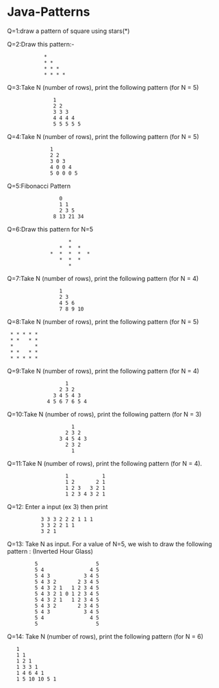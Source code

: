 # Java-Patterns
Q=1:draw a pattern of square using stars(*)

Q=2:Draw this pattern:-

                *
                * *
                * * *
                * * * *
                
Q=3:Take N (number of rows), print the following pattern (for N = 5)

                   1
                   2 2
                   3 3 3
                   4 4 4 4
                   5 5 5 5 5
                   
Q=4:Take N (number of rows), print the following pattern (for N = 5)

                  1
                  2 2
                  3 0 3
                  4 0 0 4
                  5 0 0 0 5
                  
Q=5:Fibonacci Pattern

                     0
                     1 1
                     2 3 5
                   8 13 21 34
                   
Q=6:Draw this pattern for N=5

                        *
                     *  *  *  
                  *  *  *  *  *  
                     *  *  *
                        *
                        
Q=7:Take N (number of rows), print the following pattern (for N = 4)

                     1
                     2 3
                     4 5 6
                     7 8 9 10
                     
Q=8:Take N (number of rows), print the following pattern (for N = 5)

     * * * * *
     * *   * *
     *       *
     * *   * *
     * * * * *
     
 Q=9:Take N (number of rows), print the following pattern (for N = 4)

                       1 
                     2 3 2
                   3 4 5 4 3
                 4 5 6 7 6 5 4  
                 
 Q=10:Take N (number of rows), print the following pattern (for N = 3)

                         1
                       2 3 2
                     3 4 5 4 3
                       2 3 2
                         1
                         
 Q=11:Take N (number of rows), print the following pattern (for N = 4).

                       1           1
                       1 2       2 1  
                       1 2 3   3 2 1
                       1 2 3 4 3 2 1   
                      
 Q=12: Enter a input (ex 3) then print 
         
               3 3 3 2 2 2 1 1 1
               3 3 2 2 1 1
               3 2 1
 Q=13: Take N as input. For a value of N=5, we wish to draw the following pattern :
        (Inverted Hour Glass)

             5                   5 
             5 4               4 5 
             5 4 3           3 4 5 
             5 4 3 2       2 3 4 5 
             5 4 3 2 1   1 2 3 4 5 
             5 4 3 2 1 0 1 2 3 4 5 
             5 4 3 2 1   1 2 3 4 5 
             5 4 3 2       2 3 4 5 
             5 4 3           3 4 5 
             5 4               4 5 
             5                   5 

 Q=14: Take N (number of rows), print the following pattern (for N = 6)
       
       1
       1 1
       1 2 1
       1 3 3 1
       1 4 6 4 1
       1 5 10 10 5 1 
	
               
       
